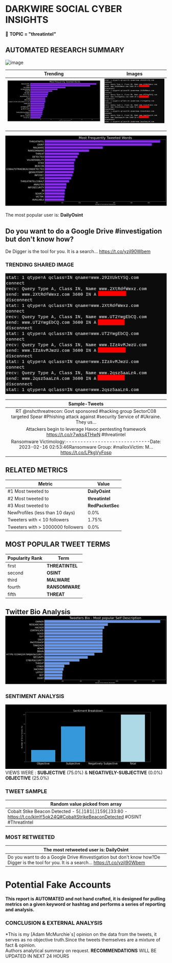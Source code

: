 # DARKWIRE SOCIAL CYBER INSIGHTS 
&#x1F34E; **TOPIC = "threatintel"**

## AUTOMATED RESEARCH SUMMARY
  ![image](darkLogo.png)   

|  Trending  |   Images | 
:-------------------------:|:-------------------------:
|  ![image](assets/threatintel/imageFile1.jpg)     <img width=200/> | ![image](assets/threatintel/imageFile2.jpg) <img width=200/> |   
 
 
![image](assets/threatintel/TWEETS.png)
<br></br>
The most popular user is: **DailyOsint**  
 

## Do you want to do a Google Drive #investigation but don't know how?

De Digger is the tool for you. It is a search… https://t.co/yzjI90Wbem 

  




### TRENDING SHARED IMAGE

![image](assets/threatintel/twitterPostedImage.png)



|                **Sample-Tweets**        |
| :-------------: |
| RT @nshcthreatrecon: Govt sponsored #hacking group SectorC08 targeted Spear #Phishing attack against #security Service of #Ukraine. They us… |
| Attackers begin to leverage Havoc pentesting framework https://t.co/r7wks4THwN #threatintel |
| Ransomware Victimology:-----------------------------Date: 2023-02-16 02:53:46Ransomware Group: #malloxVictim: M… https://t.co/LPkgVyFosp |

## RELATED METRICS<br>
| Metric | Value |
| ------------- | ------------- |
| #1 Most tweeted to  | **DailyOsint** |
| #2 Most tweeted to  | **threatintel** |
| #3 Most tweeted to  | **RedPacketSec** |
| NewProfiles (less than 10 days) | 0.0%  |
| Tweeters with < 10 followers  | 1.75%|
| Tweeters with > 1000000 followers  | 0.0%  |



## MOST POPULAR TWEET TERMS 


| Popularity Rank  | Term |
| ------------- | ------------- |
| first  | **THREATINTEL**  |
| second  | **OSINT**  |
| third  | **MALWARE** |
| fourth  | **RANSOMWARE**  |
| fifth  | **THREAT**  |


## Twitter Bio Analysis![image](assets/threatintel/BIO.png)
### SENTIMENT ANALYSIS
![image](assets/threatintel/sentiment.png)
VIEWS WERE : **SUBJECTIVE**  (75.0%) & **NEGATIVELY-SUBJECTIVE** (0.0%) **OBJECTIVE** (25.0%)

### TWEET SAMPLE 
| Random value picked from array |
| ------------- |
|Cobalt Stike Beacon Detected - 5[.]181[.]159[.]33:80 - https://t.co/kimY5ok24Q#CobaltStrikeBeaconDetected #OSINT #ThreatIntel |

### MOST RETWEETED 

| The most retweeted user is: **DailyOsint**  |
| ------------- |
| Do you want to do a Google Drive #investigation but don't know how?De Digger is the tool for you. It is a search… https://t.co/yzjI90Wbem |

# Potential Fake Accounts
 

<b> This report is AUTOMATED and not hand crafted, it is designed for pulling metrics on a given keyword or hashtag and performs a series of reporting and analysis.</b>  
### CONCLUSION & EXTERNAL ANALYSIS

*This is my [Adam McMurchie`s] opinion on the data from the tweets, it serves as no objective truth.Since the tweets themselves are a mixture of fact & opinion.<br>
Authors analytical summary on request.
**RECOMMENDATIONS** WILL BE UPDATED IN NEXT  24 HOURS <br>